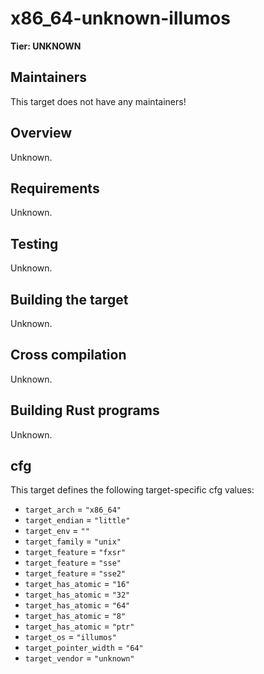 # x86_64-unknown-illumos

**Tier: UNKNOWN**

## Maintainers
This target does not have any maintainers!

## Overview
Unknown.

## Requirements
Unknown.

## Testing
Unknown.

## Building the target
Unknown.

## Cross compilation
Unknown.

## Building Rust programs
Unknown.

## cfg
This target defines the following target-specific cfg values:
- `target_arch` = `"x86_64"`
- `target_endian` = `"little"`
- `target_env` = `""`
- `target_family` = `"unix"`
- `target_feature` = `"fxsr"`
- `target_feature` = `"sse"`
- `target_feature` = `"sse2"`
- `target_has_atomic` = `"16"`
- `target_has_atomic` = `"32"`
- `target_has_atomic` = `"64"`
- `target_has_atomic` = `"8"`
- `target_has_atomic` = `"ptr"`
- `target_os` = `"illumos"`
- `target_pointer_width` = `"64"`
- `target_vendor` = `"unknown"`

